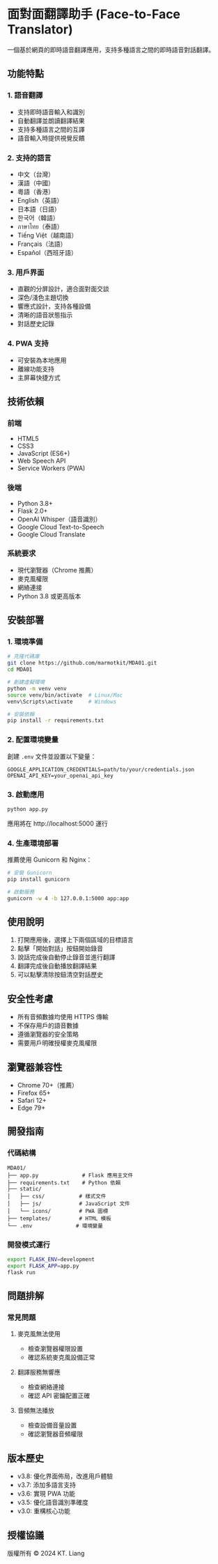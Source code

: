 # 面對面翻譯助手 (Face-to-Face Translator)

一個基於網頁的即時語音翻譯應用，支持多種語言之間的即時語音對話翻譯。

## 功能特點

### 1. 語音翻譯
- 支持即時語音輸入和識別
- 自動翻譯並朗讀翻譯結果
- 支持多種語言之間的互譯
- 語音輸入時提供視覺反饋

### 2. 支持的語言
- 中文（台灣）
- 漢語（中國）
- 粵語（香港）
- English（英語）
- 日本語（日語）
- 한국어（韓語）
- ภาษาไทย（泰語）
- Tiếng Việt（越南語）
- Français（法語）
- Español（西班牙語）

### 3. 用戶界面
- 直觀的分屏設計，適合面對面交談
- 深色/淺色主題切換
- 響應式設計，支持各種設備
- 清晰的語音狀態指示
- 對話歷史記錄

### 4. PWA 支持
- 可安裝為本地應用
- 離線功能支持
- 主屏幕快捷方式

## 技術依賴

### 前端
- HTML5
- CSS3
- JavaScript (ES6+)
- Web Speech API
- Service Workers (PWA)

### 後端
- Python 3.8+
- Flask 2.0+
- OpenAI Whisper（語音識別）
- Google Cloud Text-to-Speech
- Google Cloud Translate

### 系統要求
- 現代瀏覽器（Chrome 推薦）
- 麥克風權限
- 網絡連接
- Python 3.8 或更高版本

## 安裝部署

### 1. 環境準備
```bash
# 克隆代碼庫
git clone https://github.com/marmotkit/MDA01.git
cd MDA01

# 創建虛擬環境
python -m venv venv
source venv/bin/activate  # Linux/Mac
venv\Scripts\activate     # Windows

# 安裝依賴
pip install -r requirements.txt
```

### 2. 配置環境變量
創建 `.env` 文件並設置以下變量：
```
GOOGLE_APPLICATION_CREDENTIALS=path/to/your/credentials.json
OPENAI_API_KEY=your_openai_api_key
```

### 3. 啟動應用
```bash
python app.py
```
應用將在 http://localhost:5000 運行

### 4. 生產環境部署
推薦使用 Gunicorn 和 Nginx：
```bash
# 安裝 Gunicorn
pip install gunicorn

# 啟動服務
gunicorn -w 4 -b 127.0.0.1:5000 app:app
```

## 使用說明

1. 打開應用後，選擇上下兩個區域的目標語言
2. 點擊「開始對話」按鈕開始錄音
3. 說話完成後自動停止錄音並進行翻譯
4. 翻譯完成後自動播放翻譯結果
5. 可以點擊清除按鈕清空對話歷史

## 安全性考慮

- 所有音頻數據均使用 HTTPS 傳輸
- 不保存用戶的語音數據
- 遵循瀏覽器的安全策略
- 需要用戶明確授權麥克風權限

## 瀏覽器兼容性

- Chrome 70+（推薦）
- Firefox 65+
- Safari 12+
- Edge 79+

## 開發指南

### 代碼結構
```
MDA01/
├── app.py              # Flask 應用主文件
├── requirements.txt    # Python 依賴
├── static/
│   ├── css/           # 樣式文件
│   ├── js/            # JavaScript 文件
│   └── icons/         # PWA 圖標
├── templates/         # HTML 模板
└── .env              # 環境變量
```

### 開發模式運行
```bash
export FLASK_ENV=development
export FLASK_APP=app.py
flask run
```

## 問題排解

### 常見問題
1. 麥克風無法使用
   - 檢查瀏覽器權限設置
   - 確認系統麥克風設備正常

2. 翻譯服務無響應
   - 檢查網絡連接
   - 確認 API 密鑰配置正確

3. 音頻無法播放
   - 檢查設備音量設置
   - 確認瀏覽器音頻權限

## 版本歷史

- v3.8: 優化界面佈局，改進用戶體驗
- v3.7: 添加多語言支持
- v3.6: 實現 PWA 功能
- v3.5: 優化語音識別準確度
- v3.0: 重構核心功能

## 授權協議

版權所有 © 2024 KT. Liang
